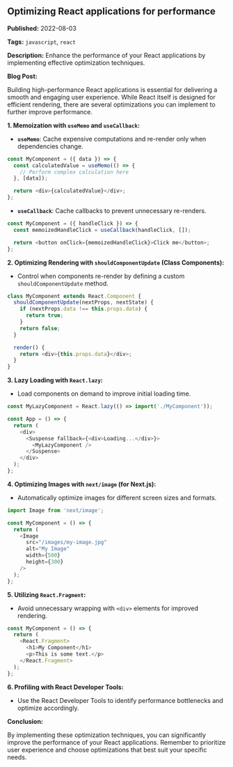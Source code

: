 

## Optimizing React applications for performance

**Published:** 2022-08-03

**Tags:** `javascript`, `react`

**Description:** Enhance the performance of your React applications by implementing effective optimization techniques.

**Blog Post:**

Building high-performance React applications is essential for delivering a smooth and engaging user experience. While React itself is designed for efficient rendering, there are several optimizations you can implement to further improve performance.

**1. Memoization with `useMemo` and `useCallback`:**

- **`useMemo`**: Cache expensive computations and re-render only when dependencies change.

```javascript
const MyComponent = ({ data }) => {
  const calculatedValue = useMemo(() => {
    // Perform complex calculation here
  }, [data]);

  return <div>{calculatedValue}</div>;
};
```

- **`useCallback`**: Cache callbacks to prevent unnecessary re-renders.

```javascript
const MyComponent = ({ handleClick }) => {
  const memoizedHandleClick = useCallback(handleClick, []);

  return <button onClick={memoizedHandleClick}>Click me</button>;
};
```

**2. Optimizing Rendering with `shouldComponentUpdate` (Class Components):**

- Control when components re-render by defining a custom `shouldComponentUpdate` method.

```javascript
class MyComponent extends React.Component {
  shouldComponentUpdate(nextProps, nextState) {
    if (nextProps.data !== this.props.data) {
      return true;
    }
    return false;
  }

  render() {
    return <div>{this.props.data}</div>;
  }
}
```

**3. Lazy Loading with `React.lazy`:**

- Load components on demand to improve initial loading time.

```javascript
const MyLazyComponent = React.lazy(() => import('./MyComponent'));

const App = () => {
  return (
    <div>
      <Suspense fallback={<div>Loading...</div>}>
        <MyLazyComponent />
      </Suspense>
    </div>
  );
};
```

**4. Optimizing Images with `next/image` (for Next.js):**

- Automatically optimize images for different screen sizes and formats.

```javascript
import Image from 'next/image';

const MyComponent = () => {
  return (
    <Image
      src="/images/my-image.jpg"
      alt="My Image"
      width={500}
      height={300}
    />
  );
};
```

**5. Utilizing `React.Fragment`:**

- Avoid unnecessary wrapping with `<div>` elements for improved rendering.

```javascript
const MyComponent = () => {
  return (
    <React.Fragment>
      <h1>My Component</h1>
      <p>This is some text.</p>
    </React.Fragment>
  );
};
```

**6. Profiling with React Developer Tools:**

- Use the React Developer Tools to identify performance bottlenecks and optimize accordingly.

**Conclusion:**

By implementing these optimization techniques, you can significantly improve the performance of your React applications. Remember to prioritize user experience and choose optimizations that best suit your specific needs.

